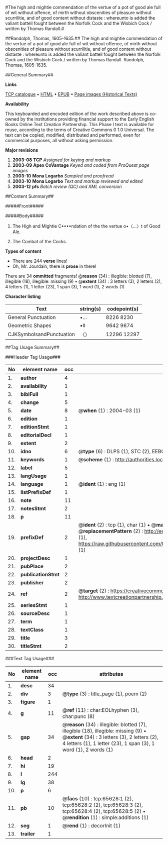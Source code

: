 #The high and mightie commendation of the vertue of a pot of good ale full of wit without offence, of mirth without obscenities of pleasure without scurrilitie, and of good content without distaste : whereunto is added the valiant battell fought between the Norfolk Cock and the Wisbich Cock / written by Thomas Randall.#

##Randolph, Thomas, 1605-1635.##
The high and mightie commendation of the vertue of a pot of good ale full of wit without offence, of mirth without obscenities of pleasure without scurrilitie, and of good content without distaste : whereunto is added the valiant battell fought between the Norfolk Cock and the Wisbich Cock / written by Thomas Randall.
Randolph, Thomas, 1605-1635.

##General Summary##

**Links**

[TCP catalogue](http://www.ota.ox.ac.uk/tcp/)  • 
[HTML](http://tei.it.ox.ac.uk/tcp/Texts-HTML/free/A57/A57985.html)  • 
[EPUB](http://tei.it.ox.ac.uk/tcp/Texts-EPUB/free/A57/A57985.epub) • 
[Page images (Historical Texts)](https://data.historicaltexts.jisc.ac.uk/view?pubId=eebo-12680199e&pageId=eebo-12680199e-65628-1)

**Availability**

This keyboarded and encoded edition of the
	       work described above is co-owned by the institutions
	       providing financial support to the Early English Books
	       Online Text Creation Partnership. This Phase I text is
	       available for reuse, according to the terms of Creative
	       Commons 0 1.0 Universal. The text can be copied,
	       modified, distributed and performed, even for
	       commercial purposes, all without asking permission.

**Major revisions**

1. __2003-08__ __TCP__ *Assigned for keying and markup*
1. __2003-09__ __Apex CoVantage__ *Keyed and coded from ProQuest page images*
1. __2003-10__ __Mona Logarbo__ *Sampled and proofread*
1. __2003-10__ __Mona Logarbo__ *Text and markup reviewed and edited*
1. __2003-12__ __pfs__ *Batch review (QC) and XML conversion*

##Content Summary##

#####Front#####

#####Body#####

1. The High and Mightie C••••ndation of the the vertue o•〈…〉t of Good Ale.

1. The Combat of the Cocks.

**Types of content**

  * There are 244 **verse** lines!
  * Oh, Mr. Jourdain, there is **prose** in there!

There are 34 **ommitted** fragments! 
 @__reason__ (34) : illegible: blotted (7), illegible (18), illegible: missing (9)  •  @__extent__ (34) : 3 letters (3), 2 letters (2), 4 letters (1), 1 letter (23), 1 span (3), 1 word (1), 2 words (1)

**Character listing**


|Text|string(s)|codepoint(s)|
|---|---|---|
|General Punctuation|•…|8226 8230|
|Geometric Shapes|▪◊|9642 9674|
|CJKSymbolsandPunctuation|〈〉|12296 12297|

##Tag Usage Summary##

###Header Tag Usage###

|No|element name|occ|attributes|
|---|---|---|---|
|1.|__author__|4||
|2.|__availability__|1||
|3.|__biblFull__|1||
|4.|__change__|5||
|5.|__date__|8| @__when__ (1) : 2004-03 (1)|
|6.|__edition__|1||
|7.|__editionStmt__|1||
|8.|__editorialDecl__|1||
|9.|__extent__|2||
|10.|__idno__|6| @__type__ (6) : DLPS (1), STC (2), EEBO-CITATION (1), OCLC (1), VID (1)|
|11.|__keywords__|1| @__scheme__ (1) : http://authorities.loc.gov/ (1)|
|12.|__label__|5||
|13.|__langUsage__|1||
|14.|__language__|1| @__ident__ (1) : eng (1)|
|15.|__listPrefixDef__|1||
|16.|__note__|11||
|17.|__notesStmt__|2||
|18.|__p__|11||
|19.|__prefixDef__|2| @__ident__ (2) : tcp (1), char (1)  •  @__matchPattern__ (2) : ([0-9\-]+):([0-9IVX]+) (1), (.+) (1)  •  @__replacementPattern__ (2) : http://eebo.chadwyck.com/downloadtiff?vid=$1&page=$2 (1), https://raw.githubusercontent.com/textcreationpartnership/Texts/master/tcpchars.xml#$1 (1)|
|20.|__projectDesc__|1||
|21.|__pubPlace__|2||
|22.|__publicationStmt__|2||
|23.|__publisher__|2||
|24.|__ref__|2| @__target__ (2) : https://creativecommons.org/publicdomain/zero/1.0/ (1), http://www.textcreationpartnership.org/docs/. (1)|
|25.|__seriesStmt__|1||
|26.|__sourceDesc__|1||
|27.|__term__|1||
|28.|__textClass__|1||
|29.|__title__|3||
|30.|__titleStmt__|2||


###Text Tag Usage###

|No|element name|occ|attributes|
|---|---|---|---|
|1.|__desc__|34||
|2.|__div__|3| @__type__ (3) : title_page (1), poem (2)|
|3.|__figure__|1||
|4.|__g__|11| @__ref__ (11) : char:EOLhyphen (3), char:punc (8)|
|5.|__gap__|34| @__reason__ (34) : illegible: blotted (7), illegible (18), illegible: missing (9)  •  @__extent__ (34) : 3 letters (3), 2 letters (2), 4 letters (1), 1 letter (23), 1 span (3), 1 word (1), 2 words (1)|
|6.|__head__|2||
|7.|__hi__|19||
|8.|__l__|244||
|9.|__lg__|38||
|10.|__p__|6||
|11.|__pb__|10| @__facs__ (10) : tcp:65628:1 (2), tcp:65628:2 (2), tcp:65628:3 (2), tcp:65628:4 (2), tcp:65628:5 (2)  •  @__rendition__ (1) : simple:additions (1)|
|12.|__seg__|1| @__rend__ (1) : decorInit (1)|
|13.|__trailer__|1||
